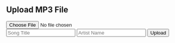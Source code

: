 <html>
<head>
  <title>MP3 Upload</title>
  <link rel="stylesheet" type="text/css" href="uploadstyles.css">
</head>
<body>
  <h2>Upload MP3 File</h2>
  
  <form id="uploadForm" enctype="multipart/form-data">
    <input type="file" id="mp3File" accept=".mp3"><br>
    <input type="text" id="songTitle" placeholder="Song Title">
    <input type="text" id="artistName" placeholder="Artist Name">
    <button type="submit">Upload</button>
  </form>

  <script>
    document.getElementById('uploadForm').addEventListener('submit', function(e) {
      e.preventDefault(); // Prevent form submission
      
      var fileInput = document.getElementById('mp3File');
      var file = fileInput.files[0];
      
      if (file) {
        var reader = new FileReader();
        reader.onload = function(e) {
          var mp3Data = e.target.result;
          var songTitle = document.getElementById('songTitle').value;
          var artistName = document.getElementById('artistName').value;

          // Store the MP3 data and additional data locally
          localStorage.setItem('mp3Data', mp3Data);
          localStorage.setItem('songTitle', songTitle);
          localStorage.setItem('artistName', artistName);

          // Clear form fields
          fileInput.value = '';
          document.getElementById('songTitle').value = '';
          document.getElementById('artistName').value = '';

          console.log('MP3 file and data stored locally');
        }
        reader.readAsDataURL(file);
      }
    });
  </script>
</body>
</html>